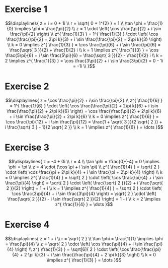 # Exercise 1 
$$\displaylines{
z = i = 0 + 1i \\ 
r = \sqrt{ 0 + 1^{2} } = 1 \\ 
\tan \phi = \frac{1}{0} \implies \phi = \frac{\pi}{2} \\ 
z = 1 \cdot \left( \cos \frac{\pi}{2} + i \sin \frac{\pi}{2} \right) \\
z^{ \frac{1}{3} } = 1^{ \frac{1}{3} } \cdot \left( \cos \frac{\frac{\pi}{2} + 2\pi k}{3} + i \sin \frac{\frac{\pi}{2} + 2\pi k}{3} \right) \\ 
k = 0 \implies z^{ \frac{1}{3} } = \cos \frac{\pi}{6} + i \sin \frac{\pi}{6} = \frac{\sqrt{ 3 }}{2} + \frac{1}{2} i  \\ 
k = 1 \implies z^{ \frac{1}{3} } = \cos \frac{5\pi}{6} + i \sin \frac{5\pi}{6} = \frac{\sqrt{ 3 }}{2} - \frac{1}{2} i \\ 
k = 2 \implies z^{ \frac{1}{3} } = \cos \frac{3\pi}{2} + i \sin \frac{3\pi}{2} = 0 - 1i = -1i \\ 
}$$

# Exercise 2 
$$\displaylines{
z = \cos \frac{\pi}{2} + i\sin \frac{\pi}{2} \\ 
z^{ \frac{1}{6} } = 1^{ \frac{1}{6} } \cdot \left( \cos \frac{\frac{\pi}{2} + 2\pi k}{6} + i \sin \frac{\frac{\pi}{2} + 2\pi k}{6} \right) = \cos \frac{\frac{\pi}{2} + 2\pi k}{6} + i \sin \frac{\frac{\pi}{2} + 2\pi k}{6} \\ 
k = 0 \implies z^{ \frac{1}{6} } = \cos \frac{\pi}{12} + i \sin \frac{\pi}{12} = \frac{1 + \sqrt{ 3 }}{2 \sqrt{ 2 }} + i \frac{\sqrt{ 3 } - 1}{2 \sqrt{ 2 }} \\ 
k = 1 \implies z^{ \frac{1}{6} } = \dots 
}$$

# Exercise 3 
$$\displaylines{
z = -4 + 0i \\ 
r = 4 \\ 
\tan \phi = \frac{0}{-4} = 0 \implies \phi = \pi \\ 
z = 4 \cdot (\cos \pi + i \sin \pi) \\ 
z^{ \frac{1}{4} } = \sqrt{ 2 } \cdot \left( \cos \frac{\pi + 2\pi k}{4} + i \sin \frac{\pi + 2\pi k}{4} \right) \\ 
k = 0 \implies z^{ \frac{1}{4} } = \sqrt{ 2 } \cdot \left( \cos \frac{\pi}{4} + i \sin \frac{\pi}{4} \right) = \sqrt{ 2 } \cdot \left( \frac{\sqrt{ 2 }}{2} + i \frac{\sqrt{ 2 }}{2} \right) = 1 + i \\ 
k = 1 \implies z^{ \frac{1}{4} } = \sqrt{ 2 } \cdot \left( \cos \frac{3\pi}{4} + i \sin \frac{3\pi}{4} \right) = \sqrt{ 2 } \cdot \left( \frac{\sqrt{ 2 }}{2} - i \sin \frac{\sqrt{ 2 }}{2} \right) = 1 - i \\ 
k = 2 \implies z^{ \frac{1}{4} } = \dots 
}$$

# Exercise 4 
$$\displaylines{
z = 1 + i \\ 
r = \sqrt{ 2 } \\ 
\tan \phi = \frac{1}{1} \implies \phi = \frac{\pi}{4} \\ 
z = \sqrt{ 2 } \cdot \left( \cos \frac{\pi}{4} + i \sin \frac{\pi}{4} \right) \\ 
z^{ \frac{1}{3} } = \sqrt[6]{ 2 } \cdot \left( \cos \frac{\frac{\pi}{4} + 2 \pi k}{3} + i \sin \frac{\frac{\pi}{4} + 2 \pi k}{3} \right) \\ 
k = 0 \implies z^{ \frac{1}{3} } = \dots 
}$$